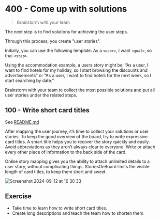 # 400 - Come up with solutions

> Brainstorm with your team

The next step is to find solutions for achieving the user steps.

Through this process, you create "user stories". 

Initially, you can use the following template: As a ```<user>```, I want ```<goal>```, so that ```<step>```. 

Using the accommodation example, a users story might be: “As a user, I want to find hotels for my holiday, so I start browsing the discounts and advertisements” or “As a user, I want to find hotels for the next week, so I start searching by date.” 

Brainstorm with your team to collect the most possible solutions and put all user stories under the related steps.

## 100 - Write short card titles

See [README.md](./100/README.md)

After mapping the user journey, itʼs time to collect your solutions or user stories. To keep the good overview of the board, try to write expressive card titles. A smart title helps you to recover the story quickly and easily. Avoid abbreviations as they arenʼt always clear to everyone. Write or attach every other piece of information to the back side of the card.

Online story mapping gives you the ability to attach unlimited details to a user story, without complicating things. StoriesOnBoard limits the visible length of card titles, to keep them short and sweet.

![Screenshot 2024-09-12 at 16 30 33](https://github.com/user-attachments/assets/2e2c1837-bf1a-47d2-99ca-2f4b356119a1)

## Exercise

- Take time to learn how to write short card titles.
- Create long descriptions and teach the team how to shorten them.
